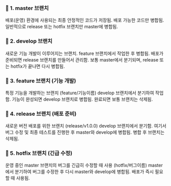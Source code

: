 ### 🔹 1. master 브랜치
배포(운영) 환경에 사용되는 최종 안정적인 코드가 저장됨.
배포 가능한 코드만 병합됨.
일반적으로 release 또는 hotfix 브랜치만 master에 병합됨.

### 🔹 2. develop 브랜치
새로운 기능 개발이 이루어지는 브랜치.
feature 브랜치에서 작업한 후 병합됨.
배포가 준비되면 release 브랜치를 만들어서 관리함.
보통 master에서 분기되며, release 또는 hotfix가 끝나면 다시 병합됨.

### 🔹 3. feature 브랜치 (기능 개발)
특정 기능을 개발하는 브랜치 (feature/기능이름)
develop 브랜치에서 분기하여 작업함.
기능이 완성되면 develop 브랜치로 병합됨.
완료되면 보통 브랜치는 삭제됨.



### 🔹 4. release 브랜치 (배포 준비)
새로운 버전 배포를 위한 브랜치 (release/v1.0.0)
develop 브랜치에서 분기함.
여기서 버그 수정 및 최종 테스트를 진행한 후 master와 develop에 병합됨.
병합 후 브랜치는 삭제됨.




### 🔹 5. hotfix 브랜치 (긴급 수정)
운영 중인 master 브랜치의 버그를 긴급히 수정할 때 사용 (hotfix/버그이름)
master에서 분기하여 버그를 수정한 후 다시 master와 develop에 병합됨.
배포가 즉시 필요할 때 사용됨.

